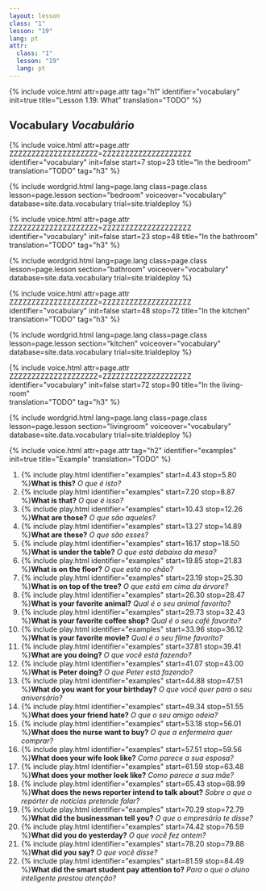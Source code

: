```yaml
---
layout: lesson
class: "1"
lesson: "19"
lang: pt
attr:
  class: "1"
  lesson: "19"
  lang: pt
---
```



{%  include voice.html attr=page.attr                     tag="h1"
	identifier="vocabulary"  init=true
	title="Lesson 1.19: What"
	translation="TODO"
%}

## Vocabulary   *Vocabulário*

{%  include voice.html attr=page.attr    ZZZZZZZZZZZZZZZZZZZZ=ZZZZZZZZZZZZZZZZZZZZ
	identifier="vocabulary"  init=false start=7 stop=23
	title="In the bedroom"        
	translation="TODO"
    tag="h3" %}

{% include wordgrid.html lang=page.lang
		class=page.class 
		lesson=page.lesson 
		section="bedroom"
		voiceover="vocabulary"
		database=site.data.vocabulary 
		trial=site.trialdeploy %}

{%  include voice.html attr=page.attr    ZZZZZZZZZZZZZZZZZZZZ=ZZZZZZZZZZZZZZZZZZZZ
	identifier="vocabulary"  init=false start=23 stop=48
	title="In the bathroom"        
	translation="TODO"
    tag="h3" %}

{% include wordgrid.html lang=page.lang
		class=page.class 
		lesson=page.lesson 
		section="bathroom"
		voiceover="vocabulary"
		database=site.data.vocabulary 
		trial=site.trialdeploy %}
		
{%  include voice.html attr=page.attr    ZZZZZZZZZZZZZZZZZZZZ=ZZZZZZZZZZZZZZZZZZZZ
	identifier="vocabulary"  init=false start=48 stop=72
	title="In the kitchen"        
	translation="TODO"
    tag="h3" %}

{% include wordgrid.html lang=page.lang
		class=page.class 
		lesson=page.lesson 
		section="kitchen"
		voiceover="vocabulary"
		database=site.data.vocabulary 
		trial=site.trialdeploy %}
		
{%  include voice.html attr=page.attr    ZZZZZZZZZZZZZZZZZZZZ=ZZZZZZZZZZZZZZZZZZZZ
	identifier="vocabulary"  init=false start=72 stop=90
	title="In the living-room"        
	translation="TODO"
    tag="h3" %}

{% include wordgrid.html lang=page.lang
		class=page.class 
		lesson=page.lesson 
		section="livingroom"
		voiceover="vocabulary"
		database=site.data.vocabulary 
		trial=site.trialdeploy %}


{%  include voice.html attr=page.attr                     tag="h2"
	identifier="examples"  init=true
	title="Example"
	translation="TODO"
%}


1. {% include play.html identifier="examples" start=4.43 stop=5.80 %}**What is this?** *O que é isto?*
2. {% include play.html identifier="examples" start=7.20 stop=8.87 %}**What is that?** *O que é isso?*
3. {% include play.html identifier="examples" start=10.43 stop=12.26 %}**What are those?** *O que são aqueles?*
4. {% include play.html identifier="examples" start=13.27 stop=14.89 %}**What are these?** *O que são esses?*
5. {% include play.html identifier="examples" start=16.17 stop=18.50 %}**What is under the table?** *O que está debaixo da mesa?*
6. {% include play.html identifier="examples" start=19.85 stop=21.83 %}**What is on the floor?** *O que está no chão?*
7. {% include play.html identifier="examples" start=23.19 stop=25.30 %}**What is on top of the tree?** *O que está em cima da árvore?*
8. {% include play.html identifier="examples" start=26.30 stop=28.47 %}**What is your favorite animal?** *Qual é o seu animal favorito?*
9. {% include play.html identifier="examples" start=29.73 stop=32.43 %}**What is your favorite coffee shop?** *Qual é o seu café favorito?*
10. {% include play.html identifier="examples" start=33.96 stop=36.12 %}**What is your favorite movie?** *Qual é o seu filme favorito?*
11. {% include play.html identifier="examples" start=37.81 stop=39.41 %}**What are you doing?** *O que você está fazendo?*
12. {% include play.html identifier="examples" start=41.07 stop=43.00 %}**What is Peter doing?** *O que Peter está fazendo?*
13. {% include play.html identifier="examples" start=44.88 stop=47.51 %}**What do you want for your birthday?** *O que você quer para o seu aniversário?*
14. {% include play.html identifier="examples" start=49.34 stop=51.55 %}**What does your friend hate?** *O que o seu amigo odeia?*
15. {% include play.html identifier="examples" start=53.18 stop=56.01 %}**What does the nurse want to buy?** *O que a enfermeira quer comprar?*
16. {% include play.html identifier="examples" start=57.51 stop=59.56 %}**What does your wife look like?** *Como parece a sua esposa?*
17. {% include play.html identifier="examples" start=61.59 stop=63.48 %}**What does your mother look like?** *Como parece a sua mãe?*
18. {% include play.html identifier="examples" start=65.43 stop=68.99 %}**What does the news reporter intend to talk about?**  *Sobre o que o repórter de notícias pretende falar?*
19. {% include play.html identifier="examples" start=70.29 stop=72.79 %}**What did the businessman tell you?** *O que o empresário te disse?*
20. {% include play.html identifier="examples" start=74.42 stop=76.59 %}**What did you do yesterday?** *O que você fez ontem?*
21. {% include play.html identifier="examples" start=78.20 stop=79.88 %}**What did you say?** *O que você disse?*
22. {% include play.html identifier="examples" start=81.59 stop=84.49 %}**What did the smart student pay attention to?** *Para o que o aluno inteligente prestou atenção?*


